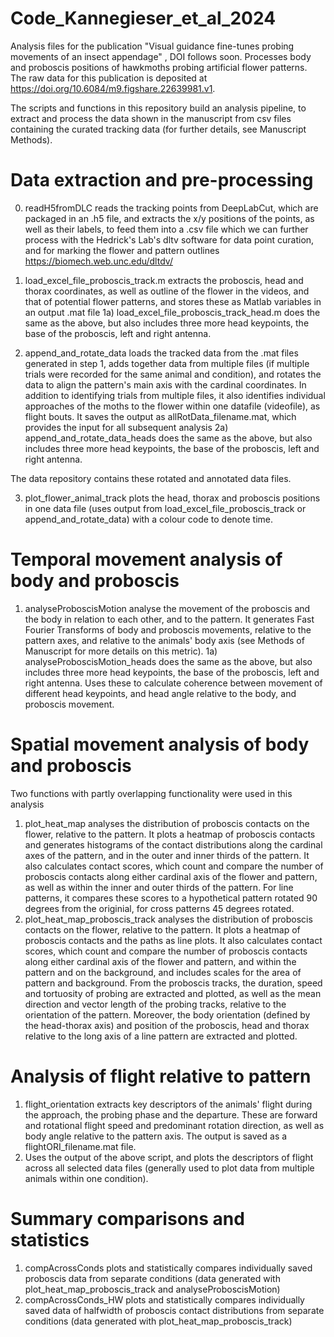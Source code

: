 # Code_Kannegieser_et_al_2024
Analysis files for the publication "Visual guidance fine-tunes probing movements of an insect appendage" , DOI follows soon. Processes body and proboscis positions of hawkmoths probing artificial flower patterns.  
The raw data for this publication is deposited at https://doi.org/10.6084/m9.figshare.22639981.v1.

The scripts and functions in this repository build an analysis pipeline, to extract and process the data shown in the manuscript from csv files containing the curated tracking data (for further details, see Manuscript Methods). 

# Data extraction and pre-processing

0) readH5fromDLC reads the tracking points from DeepLabCut, which are packaged in an .h5 file, and extracts the x/y positions of the points, as well as their labels, to feed them into a .csv file which we can further process with the Hedrick's Lab's dltv software for data point curation, and for marking the flower and pattern outlines https://biomech.web.unc.edu/dltdv/

1) load_excel_file_proboscis_track.m extracts the proboscis, head and thorax coordinates, as well as outline of the flower in the videos, and that of potential flower patterns, and stores these as Matlab variables in an output .mat file
1a) load_excel_file_proboscis_track_head.m does the same as the above, but also includes three more head keypoints, the base of the proboscis, left and right antenna.

2) append_and_rotate_data loads the tracked data from the .mat files generated in step 1, adds together data from multiple files (if multiple trials were recorded for the same animal and condition), and rotates the data to align the pattern's main axis with the cardinal coordinates. In addition to identifying trials from multiple files, it also identifies individual approaches of the moths to the flower within one datafile (videofile), as flight bouts. It saves the output as allRotData_filename.mat, which provides the input for all subsequent analysis
2a) append_and_rotate_data_heads does the same as the above, but also includes three more head keypoints, the base of the proboscis, left and right antenna.

The data repository contains these rotated and annotated data files.

3) plot_flower_animal_track plots the head, thorax and proboscis positions in one data file (uses output from load_excel_file_proboscis_track or append_and_rotate_data) with a colour code to denote time.

# Temporal movement analysis of body and proboscis

1) analyseProboscisMotion analyse the movement of the proboscis and the body in relation to each other, and to the pattern. It generates Fast Fourier Transforms of body and proboscis movements, relative to the pattern axes, and relative to the animals' body axis (see Methods of Manuscript for more details on this metric).
1a) analyseProboscisMotion_heads does the same as the above, but also includes three more head keypoints, the base of the proboscis, left and right antenna. Uses these to calculate coherence between movement of different head keypoints, and head angle relative to the body, and proboscis movement.

# Spatial movement analysis of body and proboscis
Two functions with partly overlapping functionality were used in this analysis
1) plot_heat_map analyses the distribution of proboscis contacts on the flower, relative  to the pattern. It plots a heatmap of proboscis contacts and generates histograms of the contact distributions along the cardinal axes of the pattern, and in the outer and inner thirds of the pattern. It also calculates contact scores, which count and compare the number of proboscis contacts along either cardinal axis of the flower and pattern, as well as within the inner and outer thirds of the pattern. For line patterns, it compares these scores to a hypothetical pattern rotated 90 degrees from the originial, for cross patterns 45 degrees rotated.
2) plot_heat_map_proboscis_track analyses the distribution of proboscis contacts on the flower, relative  to the pattern. 
It plots a heatmap of proboscis contacts and the paths as line plots. 
It also calculates contact scores, which count and compare the number of proboscis contacts along either cardinal axis of the flower and pattern, and within the pattern and on the background, and includes scales for the area of pattern and background. 
From the proboscis tracks, the duration, speed and tortuosity of probing are extracted and plotted, as well as the mean direction and vector length of the probing tracks, relative to the orientation of the pattern.
Moreover, the body orientation (defined by the head-thorax axis) and position of the proboscis, head and thorax relative to the long axis of a line pattern are extracted and plotted.


# Analysis of flight relative to pattern

1) flight_orientation extracts key descriptors of the animals' flight during the approach, the probing phase and the departure. These are forward and rotational flight speed and predominant rotation direction, as well as body angle relative to the pattern axis. The output is saved as a flightORI_filename.mat file.
2) Uses the output of the above script, and plots the descriptors of flight across all selected data files (generally used to plot data from multiple animals within one condition).

# Summary comparisons and statistics

1) compAcrossConds plots and statistically compares individually saved proboscis data from separate conditions (data generated with plot_heat_map_proboscis_track and analyseProboscisMotion)
2) compAcrossConds_HW plots and statistically compares individually saved data of halfwidth of proboscis contact distributions from separate conditions (data generated with plot_heat_map_proboscis_track)

